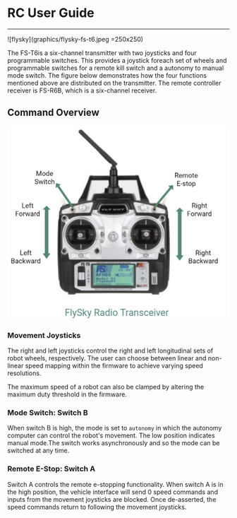 # RC User Guide

---

![flysky](graphics/flysky-fs-t6.jpeg =250x250)

The FS-T6is a six-channel transmitter with two joysticks and four programmable switches. This provides a joystick foreach set of wheels and programmable switches for a remote kill switch and a autonomy to manual mode switch. The figure below demonstrates how the four functions mentioned above are distributed on the transmitter. The remote controller receiver is FS-R6B, which is a six-channel receiver.

## Command Overview

![flysky-description](graphics/flysky-description.png)

### Movement Joysticks

The right and left joysticks control the right and left longitudinal sets of 
robot wheels, respectively. The user can choose between linear and non-linear speed mapping within the firmware to achieve varying speed resolutions.

The maximum speed of a robot can also be clamped by altering the maximum duty threshold in the firmware.

### Mode Switch: Switch B

When switch B is high, the mode is set to `autonomy` in which the autonomy
computer can control the robot's movement. The low position indicates manual 
mode.The switch works asynchronously and so the mode can be switched at any time.

### Remote E-Stop: Switch A

Switch A controls the remote e-stopping functionality. When switch A is in the high position, the vehicle interface will send 0 speed commands and inputs from the movement joysticks are blocked. Once de-asserted, the speed commands
return to following the movement joysticks.